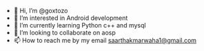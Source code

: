 - 👋 Hi, I’m @goxtozo
- 👀 I’m interested in Android development 
- 🌱 I’m currently learning Python c++ and mysql
- 💞️ I’m looking to collaborate on aosp
- 📫 How to reach me by my email saarthakmarwaha1@gmail.com

<!---
goxtozo/goxtozo is a ✨ special ✨ repository because its `README.md` (this file) appears on your GitHub profile.
You can click the Preview link to take a look at your changes.
--->
